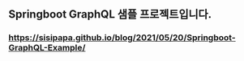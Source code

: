 ## Springboot GraphQL 샘플 프로젝트입니다.
### https://sisipapa.github.io/blog/2021/05/20/Springboot-GraphQL-Example/
